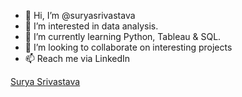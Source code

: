 - 👋 Hi, I’m @suryasrivastava
- 👀 I’m interested in data analysis.
- 🌱 I’m currently learning Python, Tableau & SQL.
- 💞️ I’m looking to collaborate on interesting projects
- 📫 Reach me via LinkedIn


<div
  class='LI-profile-badge'
  data-version='v1'
  data-size='medium'
  data-locale='en_US'
  data-type='horizontal'
  data-theme='dark'
  data-vanity='manavoza7'
>
  <a
    class='LI-simple-link'
    href='https://in.linkedin.com/in/surya-srivastava?trk=profile-badge'
  >
    Surya Srivastava
  </a>
</div>

 <script
  type='text/javascript'
  src='https://platform.linkedin.com/badges/js/profile.js'
  async
  defer
></script>
